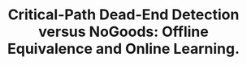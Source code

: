 ---
id: "conf_aips_Steinmetz017"
title: "Critical-Path Dead-End Detection versus NoGoods: Offline Equivalence and Online Learning."
authors: ["Marcel Steinmetz", "Jörg Hoffmann"]
year: "2017"
url: "https://aaai.org/ocs/index.php/ICAPS/ICAPS17/paper/view/15642"
booktitle: "Twenty-Seventh International Conference on Automated Planning and Scheduling, ICAPS 2017"
pages: "283-287"
type: "conference"
bibType: "inproceedings"
---